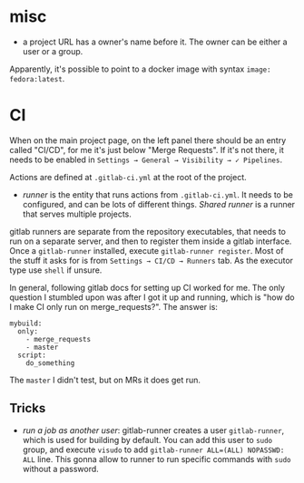 # misc

* a project URL has a owner's name before it. The owner can be either a user or a group.

Apparently, it's possible to point to a docker image with syntax `image: fedora:latest`.

# CI

When on the main project page, on the left panel there should be an entry called "CI/CD", for me it's just below "Merge Requests". If it's not there, it needs to be enabled in `Settings → General → Visibility → ✓ Pipelines`.

Actions are defined at `.gitlab-ci.yml` at the root of the project.
* *runner* is the entity that runs actions from `.gitlab-ci.yml`. It needs to be configured, and can be lots of different things. *Shared runner* is a runner that serves multiple projects.

gitlab runners are separate from the repository executables, that needs to run on a separate server, and then to register them inside a gitlab interface. Once a `gitlab-runner` installed, execute `gitlab-runner register`. Most of the stuff it asks for is from `Settings → CI/CD → Runners` tab. As the executor type use `shell` if unsure.

In general, following gitlab docs for setting up CI worked for me. The only question I stumbled upon was after I got it up and running, which is "how do I make CI only run on merge_requests?". The answer is:

```
mybuild:
  only:
    - merge_requests
    - master
  script:
    do_something
```

The `master` I didn't test, but on MRs it does get run.

## Tricks

* *run a job as another user*: gitlab-runner creates a user `gitlab-runner`, which is used for building by default. You can add this user to `sudo` group, and execute `visudo` to add `gitlab-runner ALL=(ALL) NOPASSWD: ALL` line. This gonna allow to runner to run specific commands with `sudo` without a password.
